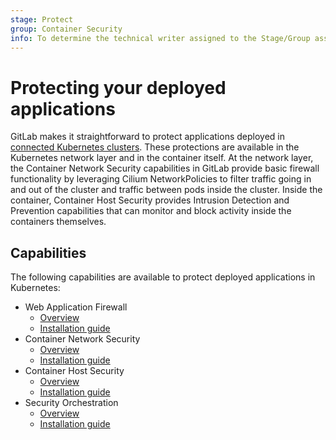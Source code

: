 ```yaml
---
stage: Protect
group: Container Security
info: To determine the technical writer assigned to the Stage/Group associated with this page, see https://about.gitlab.com/handbook/engineering/ux/technical-writing/#designated-technical-writers
---
```


# Protecting your deployed applications

GitLab makes it straightforward to protect applications deployed in [connected Kubernetes clusters](index.md).
These protections are available in the Kubernetes network layer and in the container itself. At
the network layer, the Container Network Security capabilities in GitLab provide basic firewall
functionality by leveraging Cilium NetworkPolicies to filter traffic going in and out of the cluster
and traffic between pods inside the cluster. Inside the container, Container Host Security provides
Intrusion Detection and Prevention capabilities that can monitor and block activity inside the
containers themselves.

## Capabilities

The following capabilities are available to protect deployed applications in Kubernetes:

- Web Application Firewall
  - [Overview](web_application_firewall/index.md)
  - [Installation guide](web_application_firewall/quick_start_guide.md)
- Container Network Security
  - [Overview](container_network_security/index.md)
  - [Installation guide](container_network_security/quick_start_guide.md)
- Container Host Security
  - [Overview](container_host_security/index.md)
  - [Installation guide](container_host_security/quick_start_guide.md)
- Security Orchestration
  - [Overview](security_orchestration/index.md)
  - [Installation guide](security_orchestration/quick_start_guide.md)
